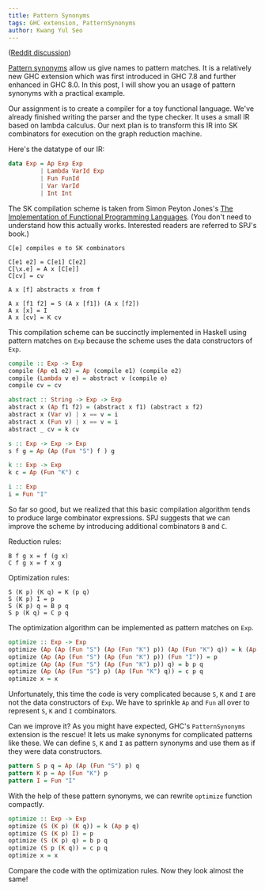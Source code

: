 ```yaml
---
title: Pattern Synonyms
tags: GHC extension, PatternSynonyms
author: Kwang Yul Seo
---
```

([Reddit discussion][reddit])

[Pattern synonyms][PatternSynonyms] allow us give names to pattern matches. It is a relatively new GHC extension which was first introduced in GHC 7.8 and further enhanced in GHC 8.0. In this post, I will show you an usage of pattern synonyms with a practical example.

Our assignment is to create a compiler for a toy functional language. We've already finished writing the parser and the type checker. It uses a small IR based on lambda calculus. Our next plan is to transform this IR into SK combinators for execution on the graph reduction machine.

Here's the datatype of our IR:

```haskell
data Exp = Ap Exp Exp
         | Lambda VarId Exp
         | Fun FunId
         | Var VarId
         | Int Int
```

The SK compilation scheme is taken from Simon Peyton Jones's [The Implementation of Functional Programming Languages][slpj-book-1987]. (You don't need to understand how this actually works. Interested readers are referred to SPJ's book.)

```
C[e] compiles e to SK combinators

C[e1 e2] = C[e1] C[e2]
C[\x.e] = A x [C[e]]
C[cv] = cv

A x [f] abstracts x from f

A x [f1 f2] = S (A x [f1]) (A x [f2])
A x [x] = I
A x [cv] = K cv
```

This compilation scheme can be succinctly implemented in Haskell using pattern matches on `Exp` because the scheme uses the data constructors of `Exp`.

```haskell
compile :: Exp -> Exp
compile (Ap e1 e2) = Ap (compile e1) (compile e2)
compile (Lambda v e) = abstract v (compile e)
compile cv = cv

abstract :: String -> Exp -> Exp
abstract x (Ap f1 f2) = (abstract x f1) (abstract x f2)
abstract x (Var v) | x == v = i
abstract x (Fun v) | x == v = i
abstract _ cv = k cv

s :: Exp -> Exp -> Exp
s f g = Ap (Ap (Fun "S") f ) g

k :: Exp -> Exp
k c = Ap (Fun "K") c

i :: Exp
i = Fun "I"
```

So far so good, but we realized that this basic compilation algorithm tends to produce large combinator expressions. SPJ suggests that we can improve the scheme by introducing additional combinators `B` and `C`.

Reduction rules:
```
B f g x = f (g x)
C f g x = f x g
```

Optimization rules:
```
S (K p) (K q) = K (p q)
S (K p) I = p
S (K p) q = B p q
S p (K q) = C p q
```

The optimization algorithm can be implemented as pattern matches on `Exp`.

```haskell
optimize :: Exp -> Exp
optimize (Ap (Ap (Fun "S") (Ap (Fun "K") p)) (Ap (Fun "K") q)) = k (Ap p q)
optimize (Ap (Ap (Fun "S") (Ap (Fun "K") p)) (Fun "I")) = p
optimize (Ap (Ap (Fun "S") (Ap (Fun "K") p)) q) = b p q
optimize (Ap (Ap (Fun "S") p) (Ap (Fun "K") q)) = c p q
optimize x = x
```

Unfortunately, this time the code is very complicated because `S`, `K` and `I` are not the data constructors of `Exp`. We have to sprinkle `Ap` and `Fun` all over to represent `S`, `K` and `I` combinators.

Can we improve it? As you might have expected, GHC's `PatternSynonyms` extension is the rescue! It lets us make synonyms for complicated patterns like these. We can define `S`, `K` and `I` as pattern synonyms and use them as if they were data constructors.

```haskell
pattern S p q = Ap (Ap (Fun "S") p) q
pattern K p = Ap (Fun "K") p
pattern I = Fun "I"
```

With the help of these pattern synonyms, we can rewrite `optimize` function compactly.

```haskell
optimize :: Exp -> Exp
optimize (S (K p) (K q)) = k (Ap p q)
optimize (S (K p) I) = p
optimize (S (K p) q) = b p q
optimize (S p (K q)) = c p q
optimize x = x
```

Compare the code with the optimization rules. Now they look almost the same!

[reddit]: https://www.reddit.com/r/haskell/comments/5jq9gi/kwangs_haskell_blog_pattern_synonyms/
[PatternSynonyms]: https://ghc.haskell.org/trac/ghc/wiki/PatternSynonyms
[slpj-book-1987]: https://research.microsoft.com/en-us/um/people/simonpj/papers/slpj-book-1987/
